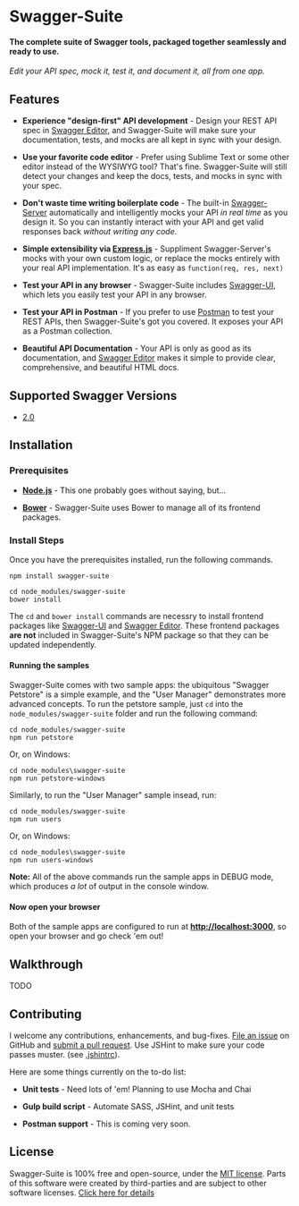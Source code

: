 Swagger-Suite
============================
#### The complete suite of Swagger tools, packaged together seamlessly and ready to use. 

_Edit your API spec, mock it, test it, and document it, all from one app._


Features
--------------------------
* __Experience "design-first" API development__ - 
Design your REST API spec in [Swagger Editor](http://editor.swagger.wordnik.com#/edit), and Swagger-Suite will make sure your documentation, tests, and mocks are all kept in sync with your design.

* __Use your favorite code editor__ -
Prefer using Sublime Text or some other editor instead of the WYSIWYG tool?  That's fine.  Swagger-Suite will still detect your changes and keep the docs, tests, and mocks in sync with your spec.

* __Don't waste time writing boilerplate code__ - 
The built-in [Swagger-Server](https://github.com/BigstickCarpet/swagger-server) automatically and intelligently mocks your API _in real time_ as you design it.  So you can instantly interact with your API and get valid responses back _without writing any code_.

* __Simple extensibility via [Express.js](http://expressjs.com)__ - 
Suppliment Swagger-Server's mocks with your own custom logic, or replace the mocks entirely with your real API implementation.  It's as easy as `function(req, res, next)`

* __Test your API in any browser__ - 
Swagger-Suite includes [Swagger-UI](http://petstore.swagger.wordnik.com/), which lets you easily test your API in any browser.

* __Test your API in Postman__ - 
If you prefer to use [Postman](http://www.getpostman.com/) to test your REST APIs, then Swagger-Suite's got you covered.  It exposes your API as a Postman collection. 

* __Beautiful API Documentation__ - 
Your API is only as good as its documentation, and [Swagger Editor](http://editor.swagger.wordnik.com#/preview) makes it simple to provide clear, comprehensive, and beautiful HTML docs.


Supported Swagger Versions
--------------------------
* [2.0](http://github.com/reverb/swagger-spec/blob/master/versions/2.0.md)


Installation
--------------------------

### Prerequisites

* __[Node.js](http://nodejs.org)__ - This one probably goes without saying, but...

* __[Bower](http://bower.io)__ - Swagger-Suite uses Bower to manage all of its frontend packages.

### Install Steps
Once you have the prerequisites installed, run the following commands.

    npm install swagger-suite
    
    cd node_modules/swagger-suite
    bower install

The `cd` and `bower install` commands are necessry to install frontend packages like [Swagger-UI](http://petstore.swagger.wordnik.com/) and [Swagger Editor](http://editor.swagger.wordnik.com#/edit).  These frontend packages __are not__ included in Swagger-Suite's NPM package so that they can be updated independently.

#### Running the samples
Swagger-Suite comes with two sample apps: the ubiquitous "Swagger Petstore" is a simple example, and the "User Manager" demonstrates more advanced concepts.  To run the petstore sample, just `cd` into the `node_modules/swagger-suite` folder and run the following command:

    cd node_modules/swagger-suite
    npm run petstore

Or, on Windows:

    cd node_modules\swagger-suite
    npm run petstore-windows
    
Similarly, to run the "User Manager" sample insead, run:

    cd node_modules/swagger-suite
    npm run users
    
Or, on Windows: 

    cd node_modules\swagger-suite
    npm run users-windows

__Note:__ All of the above commands run the sample apps in DEBUG mode, which produces _a lot_ of output in the console window.  

#### Now open your browser
Both of the sample apps are configured to run at __[http://localhost:3000](http://localhost:3000)__, so open your browser and go check 'em out!


Walkthrough
--------------------------
TODO


Contributing
--------------------------
I welcome any contributions, enhancements, and bug-fixes.  [File an issue](https://github.com/BigstickCarpet/swagger-suite/issues) on GitHub and [submit a pull request](https://github.com/BigstickCarpet/swagger-suite/pulls).  Use JSHint to make sure your code passes muster.  (see [.jshintrc](.jshintrc)).

Here are some things currently on the to-do list:

* __Unit tests__ - Need lots of 'em! Planning to use Mocha and Chai

* __Gulp build script__ - Automate SASS, JSHint, and unit tests

* __Postman support__ - This is coming very soon.


License
--------------------------
Swagger-Suite is 100% free and open-source, under the [MIT license](LICENSE). 
Parts of this software were created by third-parties and are subject to other software licenses. [Click here for details](LICENSES.md)
